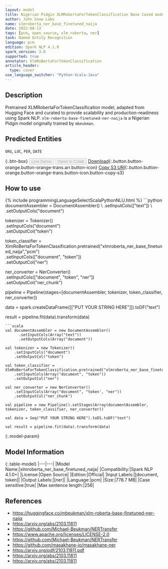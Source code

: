 ```yaml
---
layout: model
title: Nigerian Pidgin XLMRobertaForTokenClassification Base Cased model (from mbeukman)
author: John Snow Labs
name: xlmroberta_ner_base_finetuned_naija
date: 2022-08-13
tags: [pcm, open_source, xlm_roberta, ner]
task: Named Entity Recognition
language: pcm
edition: Spark NLP 4.1.0
spark_version: 3.0
supported: true
annotator: XlmRoBertaForTokenClassification
article_header:
  type: cover
use_language_switcher: "Python-Scala-Java"
---
```


## Description

Pretrained XLMRobertaForTokenClassification model, adapted from Hugging Face and curated to provide scalability and production-readiness using Spark NLP. `xlm-roberta-base-finetuned-ner-naija` is a Nigerian Pidgin model originally trained by `mbeukman`.

## Predicted Entities

`ORG`, `LOC`, `PER`, `DATE`

{:.btn-box}
<button class="button button-orange" disabled>Live Demo</button>
<button class="button button-orange" disabled>Open in Colab</button>
[Download](https://s3.amazonaws.com/auxdata.johnsnowlabs.com/public/models/xlmroberta_ner_base_finetuned_naija_pcm_4.1.0_3.0_1660427533599.zip){:.button.button-orange.button-orange-trans.arr.button-icon}
[Copy S3 URI](s3://auxdata.johnsnowlabs.com/public/models/xlmroberta_ner_base_finetuned_naija_pcm_4.1.0_3.0_1660427533599.zip){:.button.button-orange.button-orange-trans.button-icon.button-copy-s3}

## How to use



<div class="tabs-box" markdown="1">
{% include programmingLanguageSelectScalaPythonNLU.html %}
```python
documentAssembler = DocumentAssembler() \
    .setInputCols(["text"]) \
    .setOutputCols("document")

tokenizer = Tokenizer() \
    .setInputCols("document") \
    .setOutputCol("token")

token_classifier = XlmRoBertaForTokenClassification.pretrained("xlmroberta_ner_base_finetuned_naija","pcm") \
    .setInputCols(["document", "token"]) \
    .setOutputCol("ner")
    
ner_converter = NerConverter()\
    .setInputCols(["document", "token", "ner"])\
    .setOutputCol("ner_chunk") 
    
pipeline = Pipeline(stages=[documentAssembler, tokenizer, token_classifier, ner_converter])

data = spark.createDataFrame([["PUT YOUR STRING HERE"]]).toDF("text")

result = pipeline.fit(data).transform(data)
```
```scala
val documentAssembler = new DocumentAssembler() 
      .setInputCols(Array("text")) 
      .setOutputCols(Array("document"))
      
val tokenizer = new Tokenizer()
    .setInputCols("document")
    .setOutputCol("token")
 
val token_classifier = XlmRoBertaForTokenClassification.pretrained("xlmroberta_ner_base_finetuned_naija","pcm") 
    .setInputCols(Array("document", "token")) 
    .setOutputCol("ner")

val ner_converter = new NerConverter()
    .setInputCols(Array("document", "token', "ner"))
    .setOutputCol("ner_chunk")
    
val pipeline = new Pipeline().setStages(Array(documentAssembler, tokenizer, token_classifier, ner_converter))

val data = Seq("PUT YOUR STRING HERE").toDS.toDF("text")

val result = pipeline.fit(data).transform(data)
```
</div>

{:.model-param}
## Model Information

{:.table-model}
|---|---|
|Model Name:|xlmroberta_ner_base_finetuned_naija|
|Compatibility:|Spark NLP 4.1.0+|
|License:|Open Source|
|Edition:|Official|
|Input Labels:|[document, token]|
|Output Labels:|[ner]|
|Language:|pcm|
|Size:|778.7 MB|
|Case sensitive:|true|
|Max sentence length:|256|

## References

- https://huggingface.co/mbeukman/xlm-roberta-base-finetuned-ner-naija
- https://arxiv.org/abs/2103.11811
- https://github.com/Michael-Beukman/NERTransfer
- https://www.apache.org/licenses/LICENSE-2.0
- https://github.com/Michael-Beukman/NERTransfer
- https://github.com/masakhane-io/masakhane-ner
- https://arxiv.org/pdf/2103.11811.pdf
- https://arxiv.org/abs/2103.11811
- https://arxiv.org/abs/2103.11811